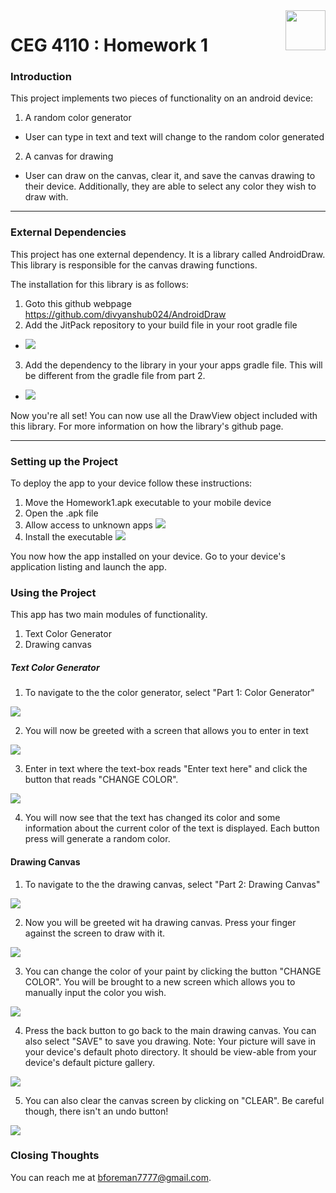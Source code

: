 ﻿<img src="https://github.com/RickStrahl/MarkdownMonster/raw/master/Art/MarkdownMonster_Icon_128.png" align="right" style="height: 64px"/>

# CEG 4110 : Homework 1

### Introduction

This project implements two pieces of functionality on an android device:
1. A random color generator
* User can type in text and text will change to the random color generated
2. A canvas for drawing
* User can draw on the canvas, clear it, and save the canvas drawing to their device. Additionally, they are able to select any color they wish to draw with.

---
### External Dependencies
This project has one external dependency. It is a library called AndroidDraw. This library is responsible for the canvas drawing functions. 

The installation for this library is as follows:
1. Goto this github webpage https://github.com/divyanshub024/AndroidDraw
2. Add the JitPack repository to your build file in your root gradle file
* ![](images/setupStep1.png)
3. Add the dependency to the library in your your apps gradle file. This will be different from the gradle file from part 2. 
* ![](images/setupStep2.png)

Now you're all set! You can now use all the DrawView object included with this library. For more information on how the 
library's github page.

---
### Setting up the Project
To deploy the app to your device follow these instructions:
1. Move the Homework1.apk executable to your mobile device
2. Open the .apk file
3. Allow access to unknown apps
![](images/deployment_step1.jpg)
4. Install the executable 
![](images/deployment_step2.jpg)

You now how the app installed on your device. Go to your device's application listing and launch the app.

### Using the Project
This app has two main modules of functionality.
1. Text Color Generator
2. Drawing canvas

##### Text Color Generator
1. To navigate to the the color generator, 
select "Part 1: Color Generator"


![](images/usage_step1.jpg)


2. You will now be greeted with a screen that allows you to enter in text

![](images/usage_step2.jpg)

3. Enter in text where the text-box reads "Enter text here" and click the button that reads "CHANGE COLOR".

![](images/usage_step3.jpg)

4. You will now see that the text has changed its color and some information about the current color of the text is displayed. Each button press will generate a random color.

#### Drawing Canvas
1. To navigate to the the drawing canvas, 
select "Part 2: Drawing Canvas"

![](images/usage_step1.jpg)

2. Now you will be greeted wit ha drawing canvas. Press your finger against the screen to draw with it. 

![](images/usage_step4.jpg)

3. You can change the color of your paint by clicking the button "CHANGE COLOR". You will be brought to a new screen which allows you to manually input the color you wish.


![](images/usage_step5.jpg)

4. Press the back button to go back to the main drawing canvas. You can also select "SAVE" to save you drawing. Note: Your picture will save in your device's default photo directory. It should be view-able from your device's default picture gallery.


![](images/usage_step6.jpg)

5. You can also clear the canvas screen by clicking on "CLEAR". Be careful though, there isn't an undo button!

![](images/usage_step7.jpg)

### Closing Thoughts
You can reach me at bforeman7777@gmail.com.
